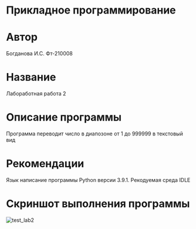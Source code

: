 # Прикладное программирование
# Автор 
Богданова И.С. Фт-210008
# Название
Лабоработная работа 2
# Описание программы
Программа переводит число в диапозоне от 1 до 999999 в текстовый вид
# Рекомендации
Язык написание программы Python версии 3.9.1. Рекодуемая среда IDLE 
# Скриншот выполнения программы
![test_lab2](https://user-images.githubusercontent.com/113433209/190890420-12b0f59b-91f4-4b32-9375-adfe8a5d42bd.jpg)
